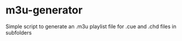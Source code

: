 # m3u-generator
Simple script to generate an .m3u playlist file for .cue and .chd files in subfolders
